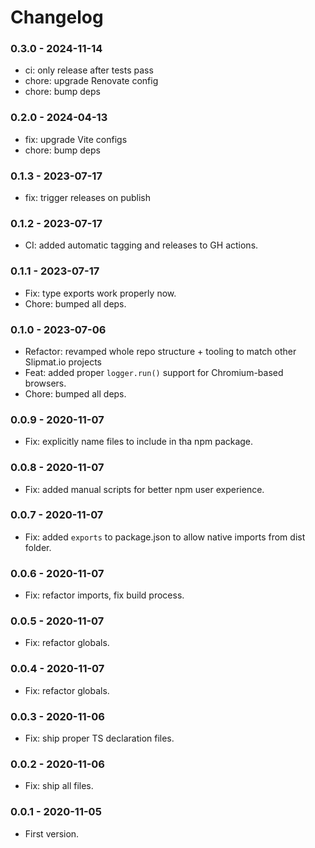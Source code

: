 # Changelog

### 0.3.0 - 2024-11-14

- ci: only release after tests pass
- chore: upgrade Renovate config
- chore: bump deps

### 0.2.0 - 2024-04-13

- fix: upgrade Vite configs
- chore: bump deps

### 0.1.3 - 2023-07-17

- fix: trigger releases on publish

### 0.1.2 - 2023-07-17

- CI: added automatic tagging and releases to GH actions.

### 0.1.1 - 2023-07-17

- Fix: type exports work properly now.
- Chore: bumped all deps.

### 0.1.0 - 2023-07-06

- Refactor: revamped whole repo structure + tooling to match other Slipmat.io projects
- Feat: added proper `logger.run()` support for Chromium-based browsers.
- Chore: bumped all deps.

### 0.0.9 - 2020-11-07

- Fix: explicitly name files to include in tha npm package.

### 0.0.8 - 2020-11-07

- Fix: added manual scripts for better npm user experience.

### 0.0.7 - 2020-11-07

- Fix: added `exports` to package.json to allow native imports from dist folder.

### 0.0.6 - 2020-11-07

- Fix: refactor imports, fix build process.

### 0.0.5 - 2020-11-07

- Fix: refactor globals.

### 0.0.4 - 2020-11-07

- Fix: refactor globals.

### 0.0.3 - 2020-11-06

- Fix: ship proper TS declaration files.

### 0.0.2 - 2020-11-06

- Fix: ship all files.

### 0.0.1 - 2020-11-05

- First version.
